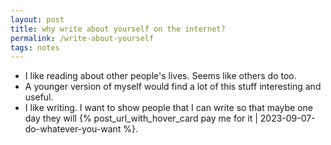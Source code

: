 ```yaml
---
layout: post
title: why write about yourself on the internet?
permalink: /write-about-yourself
tags: notes
---
```


<!--more-->
- I like reading about other people's lives. Seems like others do too.
- A younger version of myself would find a lot of this stuff interesting and useful.
- I like writing. I want to show people that I can write so that maybe one day they will {% post_url_with_hover_card pay me for it | 2023-09-07-do-whatever-you-want %}.